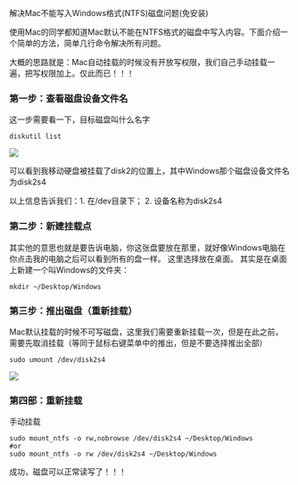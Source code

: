 

解决Mac不能写入Windows格式(NTFS)磁盘问题(免安装)



使用Mac的同学都知道Mac默认不能在NTFS格式的磁盘中写入内容。下面介绍一个简单的方法，简单几行命令解决所有问题。

大概的思路就是：Mac自动挂载的时候没有开放写权限，我们自己手动挂载一遍，把写权限加上。仅此而已！！！

### 第一步：查看磁盘设备文件名

这一步需要看一下，目标磁盘叫什么名字

```
diskutil list
```



![](/Users/chenyansong/Documents/note/images/mac/mount.png)

 可以看到我移动硬盘被挂载了disk2的位置上，其中Windows那个磁盘设备文件名为disk2s4

以上信息告诉我们：1. 在/dev目录下； 2. 设备名称为disk2s4

### 第二步：新建挂载点

其实他的意思也就是要告诉电脑，你这张盘要放在那里，就好像Windows电脑在你点击我的电脑之后可以看到所有的盘一样。
这里选择放在桌面。
其实是在桌面上新建一个叫Windows的文件夹：

```
mkdir ~/Desktop/Windows
```

### 第三步：推出磁盘（重新挂载）

Mac默认挂载的时候不可写磁盘，这里我们需要重新挂载一次，但是在此之前，需要先取消挂载（等同于鼠标右键菜单中的推出，但是不要选择推出全部）

```
sudo umount /dev/disk2s4
```

![](/Users/chenyansong/Documents/note/images/mac/moun2.png)

### 第四部：重新挂载

手动挂载

```
sudo mount_ntfs -o rw,nobrowse /dev/disk2s4 ~/Desktop/Windows
#or
sudo mount_ntfs -o rw /dev/disk2s4 ~/Desktop/Windows
```

成功，磁盘可以正常读写了！！！
